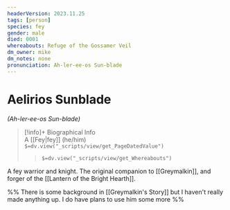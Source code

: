 ```yaml
---
headerVersion: 2023.11.25
tags: [person]
species: fey
gender: male
died: 0001
whereabouts: Refuge of the Gossamer Veil
dm_owner: mike
dm_notes: none
pronunciation: Ah-ler-ee-os Sun-blade
---
```

# Aelirios Sunblade
*(Ah-ler-ee-os Sun-blade)*
>[!info]+ Biographical Info  
> A [[Fey|fey]] (he/him)  
> `$=dv.view("_scripts/view/get_PageDatedValue")`  
>> `$=dv.view("_scripts/view/get_Whereabouts")`

A fey warrior and knight. The original companion to [[Greymalkin]], and forger of the [[Lantern of the Bright Hearth]].

%% There is some background in [[Greymalkin's Story]] but I haven't really made anything up. I do have plans to use him some more %%